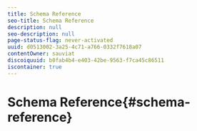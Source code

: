 ```yaml
---
title: Schema Reference
seo-title: Schema Reference
description: null
seo-description: null
page-status-flag: never-activated
uuid: d0513002-3a25-4c71-a766-0332f7618a07
contentOwner: sauviat
discoiquuid: b0fab4b4-e403-42be-9563-f7ca45c86511
iscontainer: true
---
```


# Schema Reference{#schema-reference}

